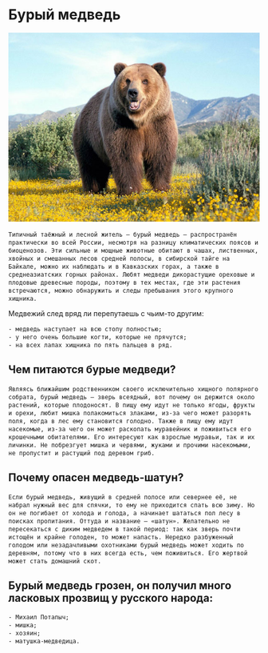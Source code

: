 # Бурый медведь

![Хозяин лесов](img/1.jpg)

    Типичный таёжный и лесной житель – бурый медведь – распространён практически во всей России, несмотря на разницу климатических поясов и биоценозов. Эти сильные и мощные животные обитают в чашах, лиственных, хвойных и смешанных лесов средней полосы, в сибирской тайге на Байкале, можно их наблюдать и в Кавказских горах, а также в среднеазиатских горных районах. Любят медведи дикорастущие ореховые и плодовые древесные породы, поэтому в тех местах, где эти растения встречаются, можно обнаружить и следы пребывания этого крупного хищника.

Медвежий след вряд ли перепутаешь с чьим-то другим:

    - медведь наступает на всю стопу полностью;
    - у него очень большие когти, которые не прячутся;
    - на всех лапах хищника по пять пальцев в ряд.

## Чем питаются бурые медведи?

    Являясь ближайшим родственником своего исключительно хищного полярного собрата, бурый медведь – зверь всеядный, вот почему он держится около растений, которые плодоносят. В пищу ему идут не только ягоды, фрукты и орехи, любит мишка полакомиться злаками, из-за чего может разорять поля, когда в лес ему становится голодно. Также в пищу ему идут насекомые, из-за чего он может раскопать муравейник и поживиться его крошечными обитателями. Его интересуют как взрослые муравьи, так и их личинки. Не побрезгует мишка и червями, жуками и прочими насекомыми, не пропустит и растущий под деревом гриб.

## Почему опасен медведь-шатун?

    Если бурый медведь, живущий в средней полосе или севернее её, не набрал нужный вес для спячки, то ему не приходится спать всю зиму. Но он не погибает от холода и голода, а начинает шататься пол лесу в поисках пропитания. Оттуда и название – «шатун». Желательно не пересекаться с диким медведем в такой период: так как зверь почти истощён и крайне голоден, то может напасть. Нередко разбуженный голодом или незадачливыми охотниками бурый медведь может ходить по деревням, потому что в них всегда есть, чем поживиться. Его жертвой может стать домашний скот.

## Бурый медведь грозен, он получил много ласковых прозвищ у русского народа:

    - Михаил Потапыч;
    - мишка;
    - хозяин;
    - матушка-медведица.